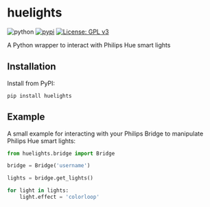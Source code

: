 # huelights

![python](https://img.shields.io/pypi/pyversions/huelights.svg)
[![pypi](https://img.shields.io/pypi/v/huelights.svg?color=blue)](https://pypi.org/project/huelights/)
[![License: GPL v3](https://img.shields.io/badge/License-GPLv3-blue.svg)](https://www.gnu.org/licenses/gpl-3.0)

A Python wrapper to interact with Philips Hue smart lights

## Installation

Install from PyPI:

`pip install huelights`

## Example

A small example for interacting with your Philips Bridge to manipulate Philips Hue smart lights:

```python
from huelights.bridge import Bridge

bridge = Bridge('username')

lights = bridge.get_lights()

for light in lights:
    light.effect = 'colorloop'
```
